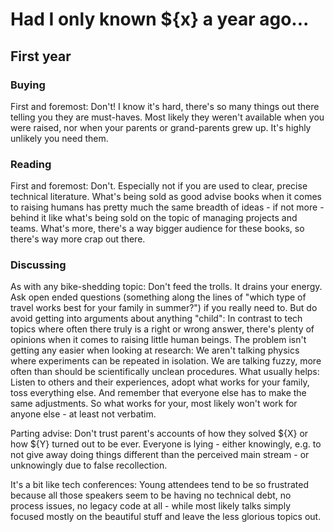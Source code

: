 # Had I only known ${x} a year ago...

## First year

### Buying

First and foremost: Don't! I know it's hard, there's so many things out there telling you they are must-haves. Most likely they weren't available when you were raised, nor when your parents or grand-parents grew up. It's highly unlikely you need them.


### Reading

First and foremost: Don't. Especially not if you are used to clear, precise technical literature. What's being sold as good advise books when it comes to raising humans has pretty much the same breadth of ideas - if not more - behind it like what's being sold on the topic of managing projects and teams. What's more, there's a way bigger audience for these books, so there's way more crap out there.

### Discussing

As with any bike-shedding topic: Don't feed the trolls. It drains your energy. Ask open ended questions (something along the lines of "which type of travel works best for your family in summer?") if you really need to. But do avoid getting into arguments about anything "child": In contrast to tech topics where often there truly is a right or wrong answer, there's plenty of opinions when it comes to raising little human beings. The problem isn't getting any easier when looking at research: We aren't talking physics where experiments can be repeated in isolation. We are talking fuzzy, more often than should be scientifically unclean procedures. What usually helps: Listen to others and their experiences, adopt what works for your family, toss everything else. And remember that everyone else has to make the same adjustments. So what works for your, most likely won't work for anyone else - at least not verbatim.

Parting advise: Don't trust parent's accounts of how they solved ${X} or how ${Y} turned out to be ever. Everyone is lying - either knowingly, e.g. to not give away doing things different than the perceived main stream - or unknowingly due to false recollection.

It's a bit like tech conferences:  Young attendees tend to be so frustrated because all those speakers seem to be having no technical debt, no process issues, no legacy code at all - while most likely talks simply focused mostly on the beautiful stuff and leave the less glorious topics out.